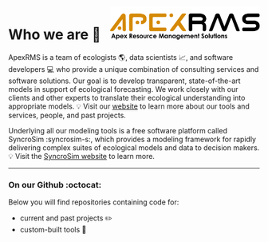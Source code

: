 <img align="right" src="https://github.com/ApexRMS/.github/blob/main/profile/images/Apex-Logo-w-Subheader-1024x177.png" width="300">

# Who we are :wave:

ApexRMS is a team of ecologists :earth_americas:, data scientists :chart_with_upwards_trend:, and software developers :computer: who provide a unique combination of consulting services and software solutions. Our goal is to develop transparent, state-of-the-art models in support of ecological forecasting. We work closely with our clients and other experts to translate their ecological understanding into appropriate models. 
:bulb: Visit our [website](https://www.apexrms.com) to learn more about our tools and services, people, and past projects. 

Underlying all our modeling tools is a free software platform called SyncroSim :syncrosim-s:, which provides a modeling framework for rapidly delivering complex suites of ecological models and data to decision makers. 
:bulb: Visit the [SyncroSim website](https://www.syncrosim.com) to learn more.

---

### On our Github :octocat:

Below you will find repositories containing code for:
- current and past projects :pencil2:️
- custom-built tools :wrench:
